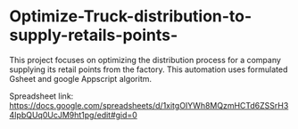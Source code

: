 # Optimize-Truck-distribution-to-supply-retails-points-
This project focuses on optimizing the distribution process for a company supplying its retail points from the factory. This automation uses formulated Gsheet and google Appscript algoritm.

Spreadsheet link:
https://docs.google.com/spreadsheets/d/1xitgOIYWh8MQzmHCTd6ZSSrH34IpbQUq0UcJM9ht1pg/edit#gid=0
